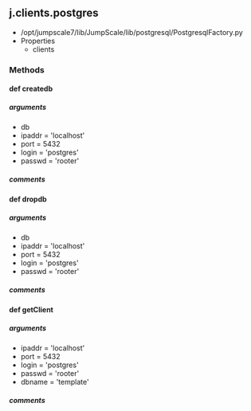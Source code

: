 ## j.clients.postgres

- /opt/jumpscale7/lib/JumpScale/lib/postgresql/PostgresqlFactory.py
- Properties
    - clients

### Methods

    

#### def createdb 
##### arguments

- db
- ipaddr = 'localhost'
- port = 5432
- login = 'postgres'
- passwd = 'rooter'

##### comments

#### def dropdb 
##### arguments

- db
- ipaddr = 'localhost'
- port = 5432
- login = 'postgres'
- passwd = 'rooter'

##### comments

#### def getClient 
##### arguments

- ipaddr = 'localhost'
- port = 5432
- login = 'postgres'
- passwd = 'rooter'
- dbname = 'template'

##### comments

